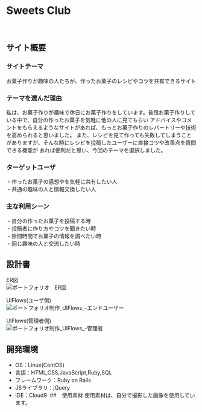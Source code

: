 # Sweets Club
​
## サイト概要
### サイトテーマ
お菓子作りが趣味の人たちが、作ったお菓子のレシピやコツを共有できるサイト

### テーマを選んだ理由
私は、お菓子作りが趣味で休日にお菓子作りをしています。普段お菓子作りしている中で、自分の作ったお菓子を気軽に他の人に見てもらい
アドバイスやコメントをもらえるようなサイトがあれば、もっとお菓子作りのレパートリーや技術を高められると思いました。
また、レシピを見て作っても失敗してしまうことがありますが、そんな時にレシピを投稿したユーザーに直接コツや改善点を質問できる機能が
あれば便利だと思い、今回のテーマを選択しました。

### ターゲットユーザ
・作ったお菓子の感想やを気軽に共有したい人</br>
・共通の趣味の人と情報交換したい人

### 主な利用シーン
・自分の作ったお菓子を投稿する時</br>
・投稿者に作り方やコツを聞きたい時</br>
・隙間時間でお菓子の情報を調べたい時</br>
・同じ趣味の人と交流したい時

## 設計書
ER図</br>
![ポートフォリオ　ER図](https://github.com/hmis55/sweets.app/assets/158746092/4ffc1c21-f50a-48d0-93a7-1d3e1e8de632)
</br>

UIFlows(ユーザ側)</br>
![ポートフォリオ制作_UIFlows_-エンドユーザー](https://github.com/hmis55/sweets.app/assets/158746092/d7e69b4e-771a-4eb1-ae3a-cde951745808)

UIFlows(管理者側)</br>
![ポートフォリオ制作_UIFlows_-管理者](https://github.com/hmis55/sweets.app/assets/158746092/bdf95e1f-5edc-431f-9b3a-1dc5366224be)
## 開発環境
- OS：Linux(CentOS)
- 言語：HTML,CSS,JavaScript,Ruby,SQL
- フレームワーク：Ruby on Rails
- JSライブラリ：jQuery
- IDE：Cloud9
​
##　使用素材
使用素材は、自分で撮影した画像を使用しています。